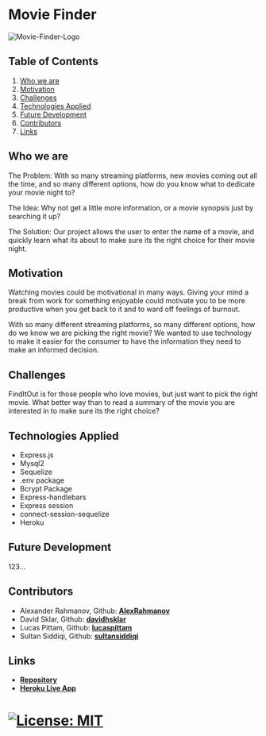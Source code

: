 # Movie Finder



![Movie-Finder-Logo](https://user-images.githubusercontent.com/86209350/181643836-fd0c58ed-bb97-4dc3-b3bf-9fc09edb718e.png)



## Table of Contents
1. [Who we are](#description)
2. [Motivation](#motivation)
3. [Challenges](#challenges)
4. [Technologies Applied](#technologies)
5. [Future Development](#future)
6. [Contributors](#contributors)
7. [Links](#links)

<a name='description'></a>
## Who we are

The Problem:
With so many streaming platforms, new movies coming out all the time, and so many different options, how do you know what to dedicate your movie night to?

The Idea:
Why not get a little more information, or a movie synopsis just by searching it up?

The Solution:
Our project allows the user to enter the name of a movie, and quickly learn what its about to make sure its the right choice for their movie night.

<a name='motivation'></a>
## Motivation

Watching movies could be motivational in many ways. Giving your mind a break from work for something enjoyable could motivate you to be more productive when you get back to it and to ward off feelings of burnout.

With so many different streaming platforms, so many different options, how do we know we are picking the right movie? We wanted to use technology to make it easier for the consumer to have the information they need to make an informed decision.


<a name='challenges'></a>
## Challenges
FindItOut is for those people who love movies, but just want to pick the right movie. What better way than to read a summary of the movie you are interested in to make sure its the right choice?



<a name='technologies'></a>
## Technologies Applied

* Express.js
* Mysql2
* Sequelize
* .env package
* Bcrypt Package
* Express-handlebars
* Express session
* connect-session-sequelize
* Heroku

<a name='future'></a>
## Future Development
123...
<a name='contributors'></a>
## Contributors

* Alexander Rahmanov, Github: **[AlexRahmanov](https://github.com/AlexRahmanov)**
* David Sklar, Github: **[davidhsklar](https://github.com/davidhsklar)**
* Lucas Pittam, Github: **[lucaspittam](ttps://github.com/lucaspittam)**
* Sultan Siddiqi, Github: **[sultansiddiqi](https://github.com/sultansiddiqi)**


<a name='links'></a>
## Links
* **[Repository](https://github.com/Group-7-project/movie-finder)**
* **[Heroku Live App](https://moviefinder2022.herokuapp.com/)**

# [![License: MIT](https://img.shields.io/badge/License-MIT-yellow.svg)](https://opensource.org/licenses/MIT)
